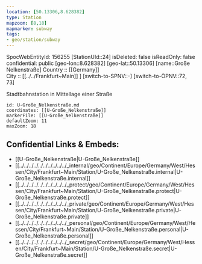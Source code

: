 ```yaml
---
location: [50.13306,8.628382] 
type: Station 
mapzoom: [8,18] 
mapmarker: subway 
tags:
- geo/station/subway
---
```

SpocWebEntityId: 156255
[StationUId::24] 
isDeleted: false
isReadOnly: false
confidential: public
[geo-lon::8.628382] 
[geo-lat::50.13306] 
[name::Große Nelkenstraße] 
Country :: [[Germany]]  
City :: [[../../Frankfurt~Main]] ] 
[switch-to-SPNV::-] 
[switch-to-ÖPNV::72, 73] 

Stadtbahnstation in Mittellage einer Straße

```leaflet
id: U-Große_Nelkenstraße.md
coordinates: [[U-Große_Nelkenstraße]] 
markerFile: [[U-Große_Nelkenstraße]] 
defaultZoom: 11 
maxZoom: 18
```


## Confidential Links & Embeds: 
- [[U-Große_Nelkenstraße|U-Große_Nelkenstraße]] 
- [[../../../../../../../../../../_internal/geo/Continent/Europe/Germany/West/Hessen/City/Frankfurt~Main/Station/U-Große_Nelkenstraße.internal|U-Große_Nelkenstraße.internal]] 
- [[../../../../../../../../../../_protect/geo/Continent/Europe/Germany/West/Hessen/City/Frankfurt~Main/Station/U-Große_Nelkenstraße.protect|U-Große_Nelkenstraße.protect]] 
- [[../../../../../../../../../../_private/geo/Continent/Europe/Germany/West/Hessen/City/Frankfurt~Main/Station/U-Große_Nelkenstraße.private|U-Große_Nelkenstraße.private]] 
- [[../../../../../../../../../../_personal/geo/Continent/Europe/Germany/West/Hessen/City/Frankfurt~Main/Station/U-Große_Nelkenstraße.personal|U-Große_Nelkenstraße.personal]] 
- [[../../../../../../../../../../_secret/geo/Continent/Europe/Germany/West/Hessen/City/Frankfurt~Main/Station/U-Große_Nelkenstraße.secret|U-Große_Nelkenstraße.secret]] 

